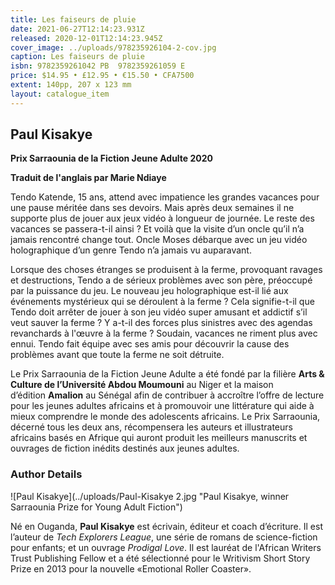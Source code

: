 ```yaml
---
title: Les faiseurs de pluie
date: 2021-06-27T12:14:23.931Z
released: 2020-12-01T12:14:23.945Z
cover_image: ../uploads/978235926104-2-cov.jpg
caption: Les faiseurs de pluie
isbn: 9782359261042 PB  9782359261059 E
price: $14.95 • £12.95 • €15.50 • CFA7500
extent: 140pp, 207 x 123 mm
layout: catalogue_item
---
```

## **Paul Kisakye**

**Prix Sarraounia de la Fiction Jeune Adulte 2020**

**Traduit de l'anglais par Marie Ndiaye**

Tendo Katende, 15 ans, attend avec impatience les grandes vacances pour une pause méritée dans ses devoirs. Mais après deux semaines il ne supporte plus de jouer aux jeux vidéo à longueur de journée. Le reste des vacances se passera-t-il ainsi ? Et voilà que la visite d’un oncle qu’il n’a jamais rencontré change tout. Oncle Moses débarque avec un jeu vidéo holographique d’un genre Tendo n’a jamais vu auparavant.

Lorsque des choses étranges se produisent à la ferme, provoquant ravages et destructions, Tendo a de sérieux problèmes avec son père, préoccupé par la puissance du jeu. Le nouveau jeu holographique est-il lié aux événements mystérieux qui se déroulent à la ferme ? Cela signifie-t-il que Tendo doit arrêter de jouer à son jeu vidéo super amusant et addictif s’il veut sauver la ferme ? Y a-t-il des forces plus sinistres avec des agendas revanchards à l'œuvre à la ferme ? Soudain, vacances ne riment plus avec ennui. Tendo fait équipe avec ses amis pour découvrir la cause des problèmes avant que toute la ferme ne soit détruite.

Le Prix Sarraounia de la Fiction Jeune Adulte a été fondé par la filière **Arts & Culture de l’Université Abdou Moumouni** au Niger et la maison d’édition **Amalion** au Sénégal afin de contribuer à accroître l’offre de lecture pour les jeunes adultes africains et à promouvoir une littérature qui aide à mieux comprendre le monde des adolescents africains. Le Prix Sarraounia, décerné tous les deux ans, récompensera les auteurs et illustrateurs africains basés en Afrique qui auront produit les meilleurs manuscrits et ouvrages de fiction inédits destinés aux jeunes adultes.

### Author Details

![Paul Kisakye](../uploads/Paul-Kisakye 2.jpg "Paul Kisakye, winner Sarraounia Prize for Young Adult Fiction")

Né en Ouganda, **Paul Kisakye** est écrivain, éditeur et coach d’écriture. Il est l’auteur de *Tech Explorers League*, une série de romans de science-fiction pour enfants; et un ouvrage *Prodigal Love*. Il est lauréat de l'African Writers Trust Publishing Fellow et a été sélectionné pour le Writivism Short Story Prize en 2013 pour la nouvelle «Emotional Roller Coaster».